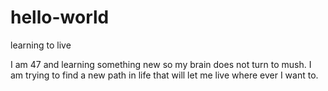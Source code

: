 # hello-world

learning to live

I am 47 and learning something new so my brain does not turn to mush.
I am trying to find a new path in life that will let me live where ever I want to.
